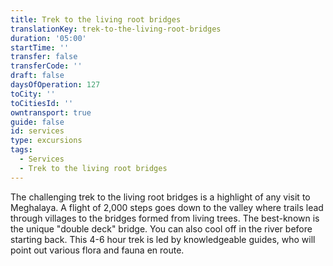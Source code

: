 ```yaml
---
title: Trek to the living root bridges
translationKey: trek-to-the-living-root-bridges
duration: '05:00'
startTime: ''
transfer: false
transferCode: ''
draft: false
daysOfOperation: 127
toCity: ''
toCitiesId: ''
owntransport: true
guide: false
id: services
type: excursions
tags:
  - Services
  - Trek to the living root bridges
---
```

The challenging trek to the living root bridges is a highlight of any visit to Meghalaya. A flight of 2,000 steps goes down to the valley where trails lead through villages to the bridges formed from living trees. The best-known is the unique "double deck" bridge. You can also cool off in the river before starting back. This 4-6 hour trek is led by knowledgeable guides, who will point out various flora and fauna en route.